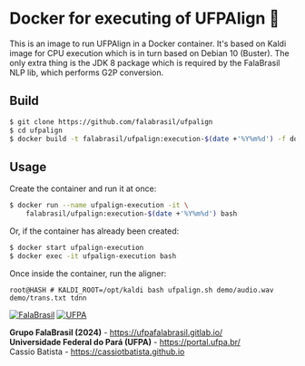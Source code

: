# Docker for executing of UFPAlign :whale:

This is an image to run UFPAlign in a Docker container. It's based on Kaldi
image for CPU execution which is in turn based on Debian 10 (Buster). The only
extra thing is the JDK 8 package which is required by the FalaBrasil NLP lib,
which performs G2P conversion.


## Build

```bash
$ git clone https://github.com/falabrasil/ufpalign
$ cd ufpalign
$ docker build -t falabrasil/ufpalign:execution-$(date +'%Y%m%d') -f docker/execution/Dockerfile .
```


## Usage

Create the container and run it at once:

```bash
$ docker run --name ufpalign-execution -it \
    falabrasil/ufpalign:execution-$(date +'%Y%m%d') bash
```

Or, if the container has already been created:

```bash
$ docker start ufpalign-execution
$ docker exec -it ufpalign-execution bash
```

Once inside the container, run the aligner:

```text
root@HASH # KALDI_ROOT=/opt/kaldi bash ufpalign.sh demo/audio.wav demo/trans.txt tdnn
```


[![FalaBrasil](https://gitlab.com/falabrasil/avatars/-/raw/main/logo_fb_git_footer.png)](https://ufpafalabrasil.gitlab.io/ "Visite o site do Grupo FalaBrasil") [![UFPA](https://gitlab.com/falabrasil/avatars/-/raw/main/logo_ufpa_git_footer.png)](https://portal.ufpa.br/ "Visite o site da UFPA")

__Grupo FalaBrasil (2024)__ - https://ufpafalabrasil.gitlab.io/      
__Universidade Federal do Pará (UFPA)__ - https://portal.ufpa.br/     
Cassio Batista - https://cassiotbatista.github.io     
